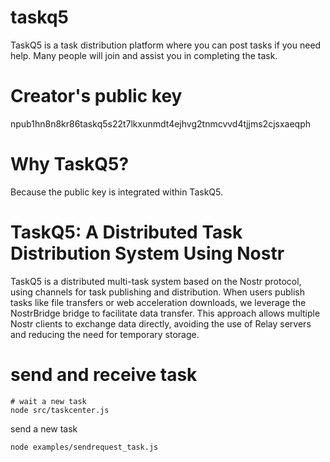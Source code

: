 # taskq5
TaskQ5 is a task distribution platform where you can post tasks if you need help. Many people will join and assist you in completing the task.

# Creator's public key
npub1hn8n8kr86taskq5s22t7lkxunmdt4ejhvg2tnmcvvd4tjjms2cjsxaeqph


# Why TaskQ5? 
Because the public key is integrated within TaskQ5.

# TaskQ5: A Distributed Task Distribution System Using Nostr
TaskQ5 is a distributed multi-task system based on the Nostr protocol, using channels for task publishing and distribution. When users publish tasks like file transfers or web acceleration downloads, we leverage the NostrBridge bridge to facilitate data transfer. This approach allows multiple Nostr clients to exchange data directly, avoiding the use of Relay servers and reducing the need for temporary storage. 

# send and receive task
``` 
# wait a new task
node src/taskcenter.js
``` 

send a new task

```
node examples/sendrequest_task.js
```
